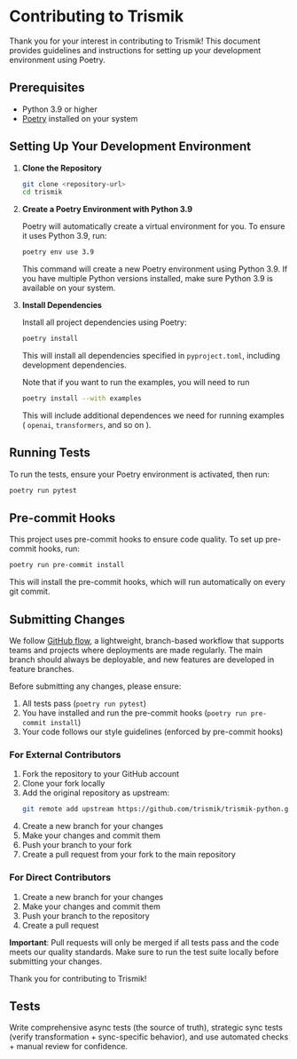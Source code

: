 # Contributing to Trismik

Thank you for your interest in contributing to Trismik! This document provides guidelines and instructions for setting up your development environment using Poetry.

## Prerequisites

- Python 3.9 or higher
- [Poetry](https://python-poetry.org/docs/#installation) installed on your system

## Setting Up Your Development Environment

1. **Clone the Repository**

   ```bash
   git clone <repository-url>
   cd trismik
   ```

2. **Create a Poetry Environment with Python 3.9**

   Poetry will automatically create a virtual environment for you. To ensure it uses Python 3.9, run:

   ```bash
   poetry env use 3.9
   ```

   This command will create a new Poetry environment using Python 3.9. If you have multiple Python versions installed, make sure Python 3.9 is available on your system.

3. **Install Dependencies**

   Install all project dependencies using Poetry:

   ```bash
   poetry install
   ```

   This will install all dependencies specified in `pyproject.toml`, including development dependencies.

   Note that if you want to run the examples, you will need to run

   ```bash
   poetry install --with examples
   ```

   This will include additional dependences we need for running examples (
   `openai`, `transformers`, and so on ).



## Running Tests

To run the tests, ensure your Poetry environment is activated, then run:

```bash
poetry run pytest
```

## Pre-commit Hooks

This project uses pre-commit hooks to ensure code quality. To set up pre-commit hooks, run:

```bash
poetry run pre-commit install
```

This will install the pre-commit hooks, which will run automatically on every git commit.

## Submitting Changes

We follow [GitHub flow](https://docs.github.com/en/get-started/using-github/github-flow), a lightweight, branch-based workflow that supports teams and projects where deployments are made regularly. The main branch should always be deployable, and new features are developed in feature branches.

Before submitting any changes, please ensure:
1. All tests pass (`poetry run pytest`)
2. You have installed and run the pre-commit hooks (`poetry run pre-commit install`)
3. Your code follows our style guidelines (enforced by pre-commit hooks)

### For External Contributors
1. Fork the repository to your GitHub account
2. Clone your fork locally
3. Add the original repository as upstream:
   ```bash
   git remote add upstream https://github.com/trismik/trismik-python.git
   ```
4. Create a new branch for your changes
5. Make your changes and commit them
6. Push your branch to your fork
7. Create a pull request from your fork to the main repository

### For Direct Contributors
1. Create a new branch for your changes
2. Make your changes and commit them
3. Push your branch to the repository
4. Create a pull request

**Important**: Pull requests will only be merged if all tests pass and the code meets our quality standards. Make sure to run the test suite locally before submitting your changes.

Thank you for contributing to Trismik!

## Tests

Write comprehensive async tests (the source of truth), strategic sync tests (verify transformation + sync-specific behavior),
and use automated checks + manual review for confidence.
